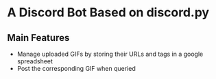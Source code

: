 # A Discord Bot Based on discord.py

## Main Features
- Manage uploaded GIFs by storing their URLs and tags in a google spreadsheet
- Post the corresponding GIF when queried
